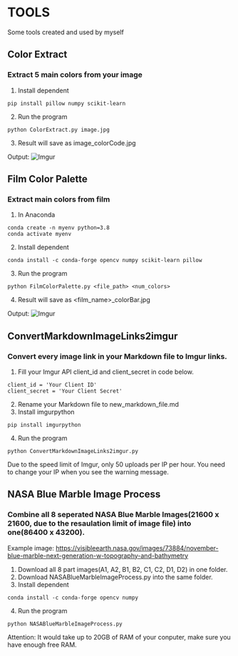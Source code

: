 # TOOLS
Some tools created and used by myself

## Color Extract
### Extract 5 main colors from your image

1. Install dependent
```
pip install pillow numpy scikit-learn
```
2. Run the program
```
python ColorExtract.py image.jpg
```
3. Result will save as image_colorCode.jpg

Output:
![Imgur](https://i.imgur.com/eyekLvn.jpg)

## Film Color Palette
### Extract main colors from film

1. In Anaconda
```
conda create -n myenv python=3.8
conda activate myenv
```
2. Install dependent
```
conda install -c conda-forge opencv numpy scikit-learn pillow
```
3. Run the program
```
python FilmColorPalette.py <file_path> <num_colors>
```
4. Result will save as <film_name>_colorBar.jpg

Output:
![Imgur](https://i.imgur.com/7pC75I3.png)

## ConvertMarkdownImageLinks2imgur
### Convert every image link in your Markdown file to Imgur links.

1. Fill your Imgur API client_id and client_secret in code below.
```
client_id = 'Your Client ID'
client_secret = 'Your Client Secret'
```
2. Rename your Markdown file to new_markdown_file.md
3. Install imgurpython
```
pip install imgurpython
```
4. Run the program
```
python ConvertMarkdownImageLinks2imgur.py
```

Due to the speed limit of Imgur, only 50 uploads per IP per hour. You need to change your IP when you see the warning message.

## NASA Blue Marble Image Process
### Combine all 8 seperated NASA Blue Marble Images(21600 x 21600, due to the resaulation limit of image file) into one(86400 x 43200).

Example image: https://visibleearth.nasa.gov/images/73884/november-blue-marble-next-generation-w-topography-and-bathymetry

1. Download all 8 part images(A1, A2, B1, B2, C1, C2, D1, D2) in one folder.
2. Download NASABlueMarbleImageProcess.py into the same folder.
3. Install dependent
```
conda install -c conda-forge opencv numpy
```
4. Run the program
```
python NASABlueMarbleImageProcess.py
```

Attention: It would take up to 20GB of RAM of your conputer, make sure you have enough free RAM.